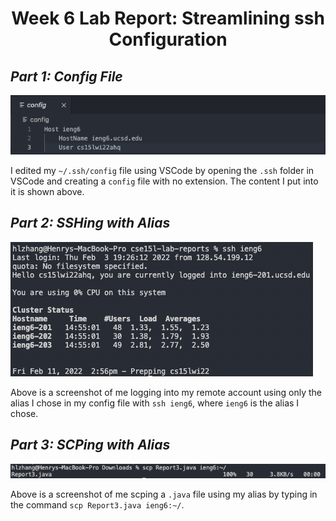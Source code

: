 <h1 align = "center">
Week 6 Lab Report: Streamlining ssh Configuration
</h1>

## *Part 1: Config File*

![config](config.png)

I edited my `~/.ssh/config` file using VSCode by opening the `.ssh` folder in VSCode and creating a `config` file with no extension. The content I put into it is shown above.

## *Part 2: SSHing with Alias*

![SSH](sshieng6.png)

Above is a screenshot of me logging into my remote account using only the alias I chose in my config file with `ssh ieng6`, where `ieng6` is the alias I chose.

## *Part 3: SCPing with Alias*

![SCP](scpieng6.png)

Above is a screenshot of me scping a `.java` file using my alias by typing in the command `scp Report3.java ieng6:~/`.